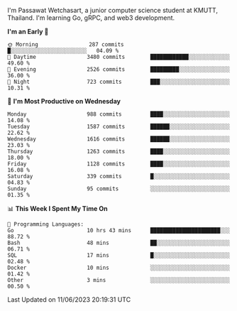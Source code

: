 
I'm Passawat Wetchasart, a junior computer science student at KMUTT, Thailand. I'm learning Go, gRPC, and web3 development.



<!--START_SECTION:waka-->
**I'm an Early 🐤** 

```text
🌞 Morning                287 commits         █░░░░░░░░░░░░░░░░░░░░░░░░   04.09 % 
🌆 Daytime                3480 commits        ████████████░░░░░░░░░░░░░   49.60 % 
🌃 Evening                2526 commits        █████████░░░░░░░░░░░░░░░░   36.00 % 
🌙 Night                  723 commits         ███░░░░░░░░░░░░░░░░░░░░░░   10.31 % 
```
📅 **I'm Most Productive on Wednesday** 

```text
Monday                   988 commits         ████░░░░░░░░░░░░░░░░░░░░░   14.08 % 
Tuesday                  1587 commits        ██████░░░░░░░░░░░░░░░░░░░   22.62 % 
Wednesday                1616 commits        ██████░░░░░░░░░░░░░░░░░░░   23.03 % 
Thursday                 1263 commits        ████░░░░░░░░░░░░░░░░░░░░░   18.00 % 
Friday                   1128 commits        ████░░░░░░░░░░░░░░░░░░░░░   16.08 % 
Saturday                 339 commits         █░░░░░░░░░░░░░░░░░░░░░░░░   04.83 % 
Sunday                   95 commits          ░░░░░░░░░░░░░░░░░░░░░░░░░   01.35 % 
```


📊 **This Week I Spent My Time On** 

```text
💬 Programming Languages: 
Go                       10 hrs 43 mins      ██████████████████████░░░   88.72 % 
Bash                     48 mins             ██░░░░░░░░░░░░░░░░░░░░░░░   06.71 % 
SQL                      17 mins             █░░░░░░░░░░░░░░░░░░░░░░░░   02.48 % 
Docker                   10 mins             ░░░░░░░░░░░░░░░░░░░░░░░░░   01.42 % 
Other                    3 mins              ░░░░░░░░░░░░░░░░░░░░░░░░░   00.50 % 
```


 Last Updated on 11/06/2023 20:19:31 UTC
<!--END_SECTION:waka-->

<!--
**markpassawat/markpassawat** is a ✨ _special_ ✨ repository because its `README.md` (this file) appears on your GitHub profile.

Here are some ideas to get you started:

- 🔭 I’m currently working on ...
- 🌱 I’m currently learning ...
- 👯 I’m looking to collaborate on ...
- 🤔 I’m looking for help with ...
- 💬 Ask me about ...
- 📫 How to reach me: ...
- 😄 Pronouns: He/Him
- ⚡ Fun fact: ...
-->
